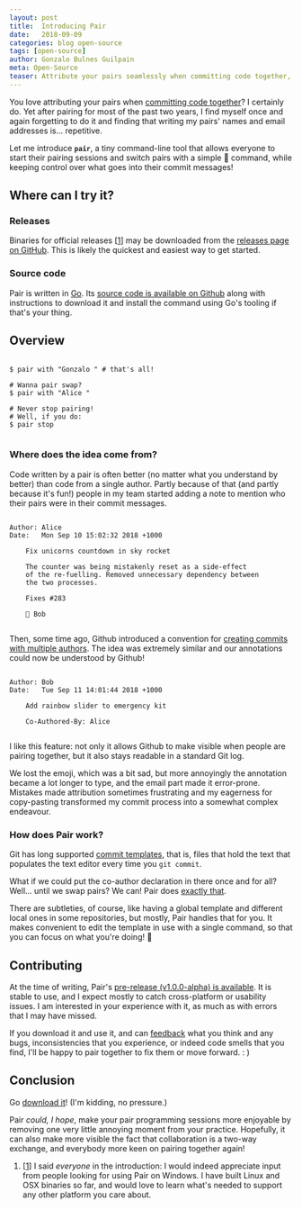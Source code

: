 ```yaml
---
layout: post
title:  Introducing Pair
date:   2018-09-09
categories: blog open-source
tags: [open-source]
author: Gonzalo Bulnes Guilpain
meta: Open-Source
teaser: Attribute your pairs seamlessly when committing code together, with a simple Pair command.
---
```


You love attributing your pairs when [committing code together][together]? I certainly do. Yet after pairing for most of the past two years, I find myself once and again forgetting to do it and finding that writing my pairs' names and email addresses is... repetitive.

Let me introduce **`pair`**, a tiny command-line tool that allows everyone to start their pairing sessions and switch pairs with a simple 🍐 command, while keeping control over what goes into their commit messages!

  [together]: https://help.github.com/articles/creating-a-commit-with-multiple-authors/

## Where can I try it?

### Releases

Binaries for official releases [<a href="#footnote-1" id="back-1">1</a>] may be downloaded from the [releases page on GitHub][releases]. This is likely the quickest and easiest way to get started.

  [releases]: https://github.com/gonzalo-bulnes/pair/releases

### Source code

Pair is written in [Go](https://golang.org). Its [source code is available on Github](https://github.com/gonzalo-bulnes/pair) along with instructions to download it and install the command using Go's tooling if that's your thing.

## Overview

<pre><code>
$ pair with "Gonzalo <gonzalo.bulnes@redbubble.com>" # that's all!

# Wanna pair swap?
$ pair with "Alice <alice@example.com>"

# Never stop pairing!
# Well, if you do:
$ pair stop

</code></pre>

### Where does the idea come from?

Code written by a pair is often better (no matter what you understand by better) than code from a single author. Partly because of that (and partly because it's fun!) people in my team started adding a note to mention who their pairs were in their commit messages.

<pre><code>
Author: Alice <alice@example.com>
Date:   Mon Sep 10 15:02:32 2018 +1000

    Fix unicorns countdown in sky rocket

    The counter was being mistakenly reset as a side-effect
    of the re-fuelling. Removed unnecessary dependency between
    the two processes.

    Fixes #283

    🍐 Bob

</code></pre>

Then, some time ago, Github introduced a convention for [creating commits with multiple authors][inspiration]. The idea was extremely similar and our annotations could now be understood by Github!

<pre><code>
Author: Bob <bob@example.com>
Date:   Tue Sep 11 14:01:44 2018 +1000

    Add rainbow slider to emergency kit

    Co-Authored-By: Alice <alice@exmple.com>

</code></pre>

I like this feature: not only it allows Github to make visible when people are pairing together, but it also stays readable in a standard Git log.

We lost the emoji, which was a bit sad, but more annoyingly the annotation became a lot longer to type, and the email part made it error-prone. Mistakes made attribution sometimes frustrating and my eagerness for copy-pasting transformed my commit process into a somewhat complex endeavour.

### How does Pair work?

Git has long supported [commit templates][template], that is, files that hold the text that populates the text editor every time you `git commit`.

What if we could put the co-author declaration in there once and for all? Well... until we swap pairs? We can! Pair does [exactly that][doc].

There are subtleties, of course, like having a global template and different local ones in some repositories, but mostly, Pair handles that for you. It makes convenient to edit the template in use with a single command, so that you can focus on what you're doing! 🍐

  [inspiration]: https://help.github.com/articles/creating-a-commit-with-multiple-authors/
  [template]: https://git-scm.com/docs/git-commit#git-commit---templateltfilegt
  [doc]: https://github.com/gonzalo-bulnes/pair/blob/master/doc/README.md

## Contributing

At the time of writing, Pair's [pre-release (v1.0.0-alpha) is available][releases]. It is stable to use, and I expect mostly to catch cross-platform or usability issues. I am interested in your experience with it, as much as with errors that I may have missed.

If you download it and use it, and can [feedback][issues] what you think and any bugs, inconsistencies that you experience, or indeed code smells that you find, I'll be happy to pair together to fix them or move forward. : )

  [issues]: https://github.com/gonzalo-bulnes/pair/issues

## Conclusion

Go [download it][releases]! (I'm kidding, no pressure.)

Pair _could, I hope_, make your pair programming sessions more enjoyable by removing one very little annoying moment from your practice. Hopefully, it can also make more visible the fact that collaboration is a two-way exchange, and everybody more keen on pairing together again!


<ol id="footnotes">
  <li class="footnote" id="footnote-1">[<a href="#back-1">1</a>] I said <em>everyone</em> in the introduction: I would indeed appreciate input from people looking for using Pair on Windows. I have built Linux and OSX binaries so far, and would love to learn what's needed to support any other platform you care about.</li>
</ol>

  [should]: https://www.ietf.org/rfc/rfc2119.txt
